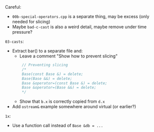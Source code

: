 Careful:

* `00b-special-operators.cpp` is a separate thing, may be excess (only needed for slicing)
* Maybe `bad-c-cast` is also a weird detail, maybe remove under time pressure?


`03-casts`:

* Extract bar() to a separate file and:
    * Leave a comment "Show how to prevent slicing"
       ```c++
        // Preventing slicing
        /*
        Base(const Base &) = delete;
        Base(Base &&) = delete;
        Base &operator=(const Base &) = delete;
        Base &operator=(Base &&) = delete;
        */
        ```
    * Show that `b.x` is correctly copied from `d.x`
* Add `ostream&` example somewhere around virtual (or earlier?)

`1x`:

* Use a function call instead of `Base &db = ...`
